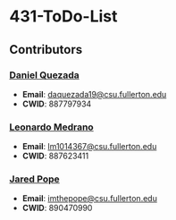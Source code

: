 # 431-ToDo-List

## Contributors

### [Daniel Quezada](https://github.com/DQ4781)

- **Email**: daquezada19@csu.fullerton.edu
- **CWID**: 887797934

### [Leonardo Medrano](https://github.com/FenTheDeer)

- **Email**: lm1014367@csu.fullerton.edu
- **CWID**: 887623411

### [Jared Pope](https://github.com/jpope6)

- **Email**: imthepope@csu.fullerton.edu
- **CWID**: 890470990
